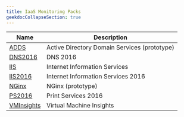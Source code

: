 ```yaml
---
title: IaaS Monitoring Packs
geekdocCollapseSection: true
---
```


| Name | Description |
|------|-------------|
|[ADDS](./ADDS) | Active Directory Domain Services (prototype)|
|[DNS2016](./DNS2016)|DNS 2016|
|[IIS](./IIS)|Internet Information Services|
|[IIS2016](./IIS2016)|Internet Information Services 2016|
|[NGinx](./Nginx)|NGinx (prototype)|
|[PS2016](./PS2016)|Print Services 2016|
|[VMInsights](./VMInsights)|Virtual Machine Insights|
